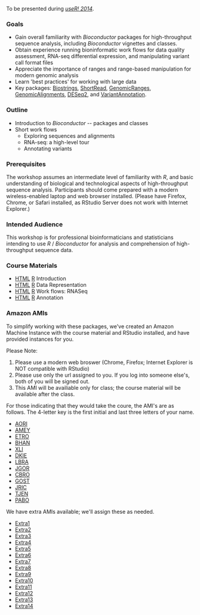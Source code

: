 To be presented during [_useR! 2014_](http://user2014.stat.ucla.edu/).

### Goals

- Gain overall familiarity with _Bioconductor_ packages for
  high-throughput sequence analysis, including _Bioconductor_ vignettes
  and classes.
- Obtain experience running bioninformatic work flows for data quality
  assessment, RNA-seq differential expression, and manipulating
  variant call format files
- Appreciate the importance of ranges and range-based manipulation for
  modern genomic analysis
- Learn 'best practices' for working with large data
- Key packages:
  [Biostrings](http://bioconductor.org/packages/release/bioc/html/Biostrings.html),
  [ShortRead](http://bioconductor.org/packages/release/bioc/html/ShortRead.html),
  [GenomicRanges](http://bioconductor.org/packages/release/bioc/html/GenomicRanges.html),
  [GenomicAlignments](http://bioconductor.org/packages/release/bioc/html/GenomicAlignments.html),
  [DESeq2](http://bioconductor.org/packages/release/bioc/html/DESeq2.html),
  and
  [VariantAnnotation](http://bioconductor.org/packages/release/bioc/html/VariantAnnotation.html).


### Outline

- Introduction to _Bioconductor_ -- packages and classes
- Short work flows
  - Exploring sequences and alignments
  - RNA-seq: a high-level tour
  - Annotating variants

### Prerequisites

The workshop assumes an intermediate level of familiarity with _R_,
and basic understanding of biological and technological aspects of
high-throughput sequence analysis. Participants should come prepared
with a modern wireless-enabled laptop and web browser installed.
(Please have Firefox, Chrome, or Safari installed, as RStudio Server
does not work with Internet Explorer.)

### Intended Audience

This workshop is for professional bioinformaticians and statisticians
intending to use _R_ / _Bioconductor_ for analysis and comprehension
of high-throughput sequence data.

### Course Materials

* [HTML](Introduction.html) [R](Introduction.R) Introduction
* [HTML](DataRepresentation.html) [R](DataRepresentation.R) Data Representation
* [HTML](Workflows.html) [R](Workflows.R) Work flows: RNASeq
* [HTML](Integration.html) [R](Integration.R) Annotation

### Amazon AMIs

To simplify working with these packages, we've created an Amazon
Machine Instance with the course material and RStudio installed, and
have provided instances for you.
 
Please Note:

1. Please use a modern web broswer (Chrome, Firefox; Internet Explorer
   is NOT compatible with RStudio)
3. Please use only the url assigned to you. If you log into someone
   else's, both of you will be signed out.
4. This AMI will be availiable only for class; the course material
   will be available after the class.

For those indicating that they would take the coure, the AMI's are as
follows. The 4-letter key is the first initial and last three letters
of your name.

- [AORI](http://ec2-23-20-40-231.compute-1.amazonaws.com)
- [AMEY](http://ec2-54-204-241-51.compute-1.amazonaws.com)
- [ETRO](http://ec2-54-91-33-158.compute-1.amazonaws.com)
- [BHAN](http://ec2-54-80-239-233.compute-1.amazonaws.com)
- [XLI](http://ec2-54-204-137-187.compute-1.amazonaws.com)
- [DKIE](http://ec2-54-91-87-245.compute-1.amazonaws.com)
- [LBRA](http://ec2-54-91-150-208.compute-1.amazonaws.com)
- [JGOR](http://ec2-54-91-167-177.compute-1.amazonaws.com)
- [CBRO](http://ec2-54-242-176-38.compute-1.amazonaws.com)
- [GOST](http://ec2-54-197-202-148.compute-1.amazonaws.com)
- [JRIC](http://ec2-54-90-242-237.compute-1.amazonaws.com)
- [TJEN](http://ec2-23-23-68-64.compute-1.amazonaws.com)
- [PABO](http://ec2-50-19-152-110.compute-1.amazonaws.com)

We have extra AMIs available; we'll assign these as needed.

- [Extra1](http://ec2-54-237-89-54.compute-1.amazonaws.com)
- [Extra2](http://ec2-54-91-211-218.compute-1.amazonaws.com)
- [Extra3](http://ec2-54-198-103-2.compute-1.amazonaws.com)
- [Extra4](http://ec2-54-91-146-234.compute-1.amazonaws.com)
- [Extra5](http://ec2-54-82-219-213.compute-1.amazonaws.com)
- [Extra6](http://ec2-54-224-113-113.compute-1.amazonaws.com)
- [Extra7](http://ec2-50-16-139-156.compute-1.amazonaws.com)
- [Extra8](http://ec2-54-224-204-19.compute-1.amazonaws.com)
- [Extra9](http://ec2-54-237-138-167.compute-1.amazonaws.com)
- [Extra10](http://ec2-23-22-68-229.compute-1.amazonaws.com)
- [Extra11](http://ec2-23-23-69-50.compute-1.amazonaws.com)
- [Extra12](http://ec2-54-91-124-45.compute-1.amazonaws.com)
- [Extra13](http://ec2-54-83-66-100.compute-1.amazonaws.com)
- [Extra14](http://ec2-54-91-205-127.compute-1.amazonaws.com)


